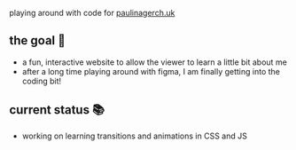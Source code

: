 playing around with code for [paulinagerch.uk](https://paulinagerch.uk)

## the goal 🚀
- a fun, interactive website to allow the viewer to learn a little bit about me
- after a long time playing around with figma, I am finally getting into the coding bit!

## current status 📚
- working on learning transitions and animations in CSS and JS


